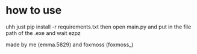 # how to use
uhh just pip install -r requirements.txt then open main.py and put in the file path of the .exe and wait ezpz

made by me (emma.5829) and foxmoss (foxmoss_)
